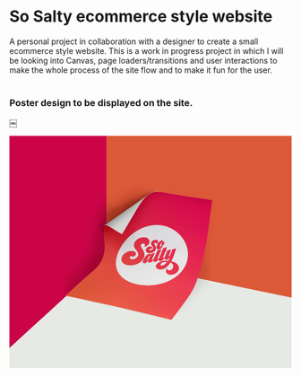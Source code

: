 # So Salty ecommerce style website
A personal project in collaboration with a designer to create a small ecommerce style website. This is a work in progress project in which I will be looking into Canvas, page loaders/transitions and user interactions to make the whole process of the site flow and to make it fun for the user.
<br>
 
 ### Poster design to be displayed on the site.
 ￼<div style="text-align:center;">![So Salty Poster Design](/static/img/poster-mockup.png)</div>
<br>
 
